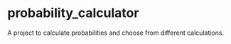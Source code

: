 # probability_calculator
A project to calculate probabilities and choose from different calculations.


